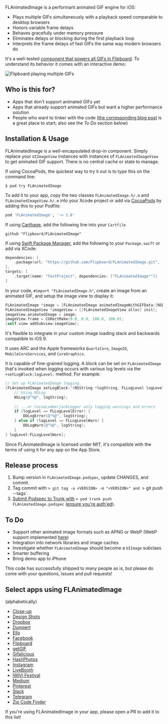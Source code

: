 FLAnimatedImage is a performant animated GIF engine for iOS:

- Plays multiple GIFs simultaneously with a playback speed comparable to desktop browsers
- Honors variable frame delays
- Behaves gracefully under memory pressure
- Eliminates delays or blocking during the first playback loop
- Interprets the frame delays of fast GIFs the same way modern browsers do

It's a well-tested [component that powers all GIFs in Flipboard](http://engineering.flipboard.com/2014/05/animated-gif). To understand its behavior it comes with an interactive demo:

![Flipboard playing multiple GIFs](https://github.com/Flipboard/FLAnimatedImage/raw/master/images/flanimatedimage-demo-player.gif)

## Who is this for?

- Apps that don't support animated GIFs yet
- Apps that already support animated GIFs but want a higher performance solution
- People who want to tinker with the code ([the corresponding blog post](http://engineering.flipboard.com/2014/05/animated-gif/) is a great place to start; also see the *To Do* section below)

## Installation & Usage

FLAnimatedImage is a well-encapsulated drop-in component. Simply replace your `UIImageView` instances with instances of `FLAnimatedImageView` to get animated GIF support. There is no central cache or state to manage.

If using CocoaPods, the quickest way to try it out is to type this on the command line:

```shell
$ pod try FLAnimatedImage
```

To add it to your app, copy the two classes `FLAnimatedImage.h/.m` and `FLAnimatedImageView.h/.m` into your Xcode project or add via [CocoaPods](http://cocoapods.org) by adding this to your Podfile:

```ruby
pod 'FLAnimatedImage', '~> 1.0'
```

If using [Carthage](https://github.com/Carthage/Carthage), add the following line into your `Cartfile`

```
github "Flipboard/FLAnimatedImage"
```

If using [Swift Package Manager](https://github.com/apple/swift-package-manager), add the following to your `Package.swift` or add via XCode:

```swift
dependencies: [
    .package(url: "https://github.com/Flipboard/FLAnimatedImage.git", .upToNextMajor(from: "1.0.16"))
],
targets: [
    .target(name: "TestProject", dependencies: ["FLAnimatedImage""])
]
```

In your code, `#import "FLAnimatedImage.h"`, create an image from an animated GIF, and setup the image view to display it:

```objective-c
FLAnimatedImage *image = [FLAnimatedImage animatedImageWithGIFData:[NSData dataWithContentsOfURL:[NSURL URLWithString:@"https://upload.wikimedia.org/wikipedia/commons/2/2c/Rotating_earth_%28large%29.gif"]]];
FLAnimatedImageView *imageView = [[FLAnimatedImageView alloc] init];
imageView.animatedImage = image;
imageView.frame = CGRectMake(0.0, 0.0, 100.0, 100.0);
[self.view addSubview:imageView];
```

It's flexible to integrate in your custom image loading stack and backwards compatible to iOS 9.

It uses ARC and the Apple frameworks `QuartzCore`, `ImageIO`, `MobileCoreServices`, and `CoreGraphics`.

It is capable of fine-grained logging. A block can be set on `FLAnimatedImage` that's invoked when logging occurs with various log levels via the `+setLogBlock:logLevel:` method. For example:

```objective-c
// Set up FLAnimatedImage logging.
[FLAnimatedImage setLogBlock:^(NSString *logString, FLLogLevel logLevel) {
    // Using NSLog
    NSLog(@"%@", logString);
    
    // ...or CocoaLumberjackLogger only logging warnings and errors
    if (logLevel == FLLogLevelError) {
        DDLogError(@"%@", logString);
    } else if (logLevel == FLLogLevelWarn) {
        DDLogWarn(@"%@", logString);
    }
} logLevel:FLLogLevelWarn];
```

Since FLAnimatedImage is licensed under MIT, it's compatible with the terms of using it for any app on the App Store.

## Release process
1. Bump version in `FLAnimatedImage.podspec`, update CHANGES, and commit.
2. Tag commit with `> git tag -a <VERSION> -m "<VERSION>" and `> git push --tags`.
3. [Submit Podspec to Trunk with](https://guides.cocoapods.org/making/specs-and-specs-repo.html#how-do-i-update-an-existing-pod) `> pod trunk push FLAnimatedImage.podspec` ([ensure you're auth'ed](https://guides.cocoapods.org/making/getting-setup-with-trunk.html#getting-started)).
## To Do
- Support other animated image formats such as APNG or WebP (WebP support implemented [here](https://github.com/Flipboard/FLAnimatedImage/pull/86))
- Integration into network libraries and image caches
- Investigate whether `FLAnimatedImage` should become a `UIImage` subclass
- Smarter buffering
- Bring demo app to iPhone

This code has successfully shipped to many people as is, but please do come with your questions, issues and pull requests!

## Select apps using FLAnimatedImage
(alphabetically)

- [Close-up](http://closeu.pe)
- [Design Shots](https://itunes.apple.com/app/id792517951)
- [Dropbox](https://www.dropbox.com)
- [Dumpert](http://dumpert.nl)
- [Ello](https://ello.co/)
- [Facebook](https://facebook.com)
- [Flipboard](https://flipboard.com)
- [getGIF](https://itunes.apple.com/app/id964784701)
- [Gifalicious](https://itunes.apple.com/us/app/gifalicious-see-your-gifs/id965346708?mt=8)
- [HashPhotos](https://itunes.apple.com/app/id685784609)
- [Instagram](https://www.instagram.com/)
- [LiveBooth](http://www.liveboothapp.com)
- [lWlVl Festival](http://lwlvl.com)
- [Medium](https://medium.com)
- [Pinterest](https://pinterest.com)
- [Slack](https://slack.com/)
- [Telegram](https://telegram.org/)
- [Zip Code Finder](https://itunes.apple.com/app/id893031254)

If you're using FLAnimatedImage in your app, please open a PR to add it to this list!
